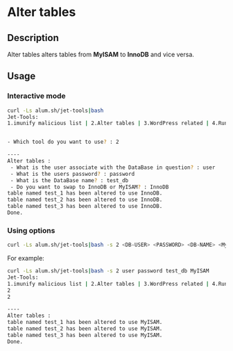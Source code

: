 # Alter tables

## Description
Alter tables alters tables from **MyISAM** to **InnoDB** and vice versa.

## Usage

### Interactive mode
```sh
curl -Ls alum.sh/jet-tools|bash
Jet-Tools:
1.imunify malicious list | 2.Alter tables | 3.WordPress related | 4.Running proc | 5.litespeed data domains | 6.download data


- Which tool do you want to use? : 2

----
Alter tables :
 - What is the user associate with the DataBase in question? : user
 - What is the users password? : password
 - What is the DataBase name? : test_db
 - Do you want to swap to InnoDB or MyISAM? : InnoDB
table named test_1 has been altered to use InnoDB.
table named test_2 has been altered to use InnoDB.
table named test_3 has been altered to use InnoDB.
Done.
```

### Using options
```sh
curl -Ls alum.sh/jet-tools|bash -s 2 <DB-USER> <PASSWORD> <DB-NAME> <MyISAM/InnoDB>
```
For example:
```sh
curl -Ls alum.sh/jet-tools|bash -s 2 user password test_db MyISAM
Jet-Tools:
1.imunify malicious list | 2.Alter tables | 3.WordPress related | 4.Running proc | 5.litespeed data domains | 6.download data
2
2

----
Alter tables :
table named test_1 has been altered to use MyISAM.
table named test_2 has been altered to use MyISAM.
table named test_3 has been altered to use MyISAM.
Done.
```